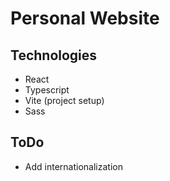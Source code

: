 # Personal Website

## Technologies
- React
- Typescript
- Vite (project setup)
- Sass

## ToDo
- Add internationalization
